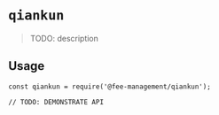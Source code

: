 # `qiankun`

> TODO: description

## Usage

```
const qiankun = require('@fee-management/qiankun');

// TODO: DEMONSTRATE API
```
